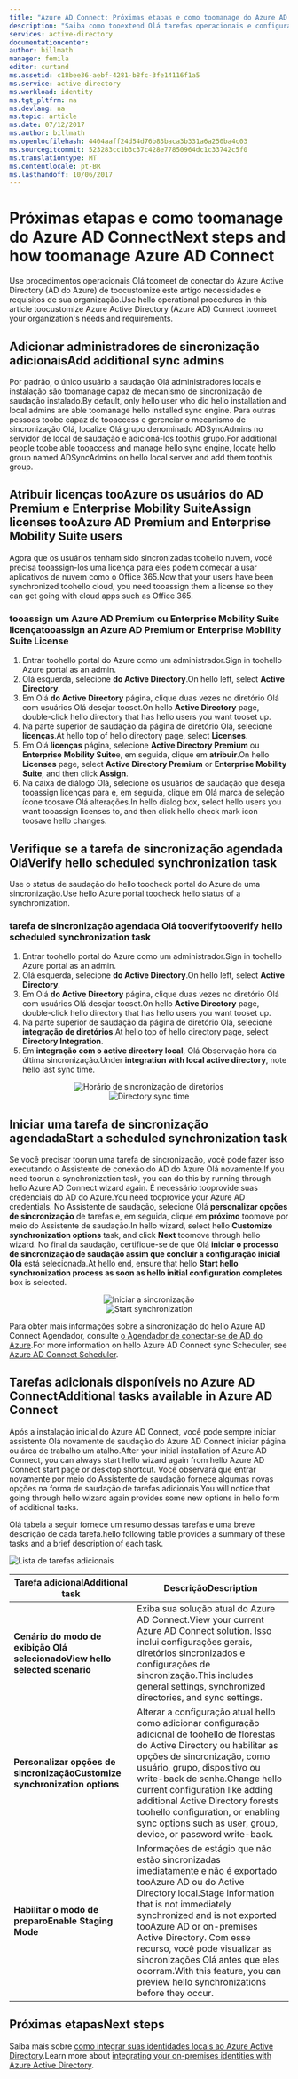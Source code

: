 ```yaml
---
title: "Azure AD Connect: Próximas etapas e como toomanage do Azure AD Connect | Microsoft Docs"
description: "Saiba como tooextend Olá tarefas operacionais e configuração padrão para o Azure AD Connect."
services: active-directory
documentationcenter: 
author: billmath
manager: femila
editor: curtand
ms.assetid: c18bee36-aebf-4281-b8fc-3fe14116f1a5
ms.service: active-directory
ms.workload: identity
ms.tgt_pltfrm: na
ms.devlang: na
ms.topic: article
ms.date: 07/12/2017
ms.author: billmath
ms.openlocfilehash: 4404aaff24d54d76b83baca3b331a6a250ba4c03
ms.sourcegitcommit: 523283cc1b3c37c428e77850964dc1c33742c5f0
ms.translationtype: MT
ms.contentlocale: pt-BR
ms.lasthandoff: 10/06/2017
---
```

# <a name="next-steps-and-how-toomanage-azure-ad-connect"></a><span data-ttu-id="d666d-103">Próximas etapas e como toomanage do Azure AD Connect</span><span class="sxs-lookup"><span data-stu-id="d666d-103">Next steps and how toomanage Azure AD Connect</span></span>
<span data-ttu-id="d666d-104">Use procedimentos operacionais Olá toomeet de conectar do Azure Active Directory (AD do Azure) de toocustomize este artigo necessidades e requisitos de sua organização.</span><span class="sxs-lookup"><span data-stu-id="d666d-104">Use hello operational procedures in this article toocustomize Azure Active Directory (Azure AD) Connect toomeet your organization's needs and requirements.</span></span>  

## <a name="add-additional-sync-admins"></a><span data-ttu-id="d666d-105">Adicionar administradores de sincronização adicionais</span><span class="sxs-lookup"><span data-stu-id="d666d-105">Add additional sync admins</span></span>
<span data-ttu-id="d666d-106">Por padrão, o único usuário a saudação Olá administradores locais e instalação são toomanage capaz de mecanismo de sincronização de saudação instalado.</span><span class="sxs-lookup"><span data-stu-id="d666d-106">By default, only hello user who did hello installation and local admins are able toomanage hello installed sync engine.</span></span> <span data-ttu-id="d666d-107">Para outras pessoas toobe capaz de tooaccess e gerenciar o mecanismo de sincronização Olá, localize Olá grupo denominado ADSyncAdmins no servidor de local de saudação e adicioná-los toothis grupo.</span><span class="sxs-lookup"><span data-stu-id="d666d-107">For additional people toobe able tooaccess and manage hello sync engine, locate hello group named ADSyncAdmins on hello local server and add them toothis group.</span></span>

## <a name="assign-licenses-tooazure-ad-premium-and-enterprise-mobility-suite-users"></a><span data-ttu-id="d666d-108">Atribuir licenças tooAzure os usuários do AD Premium e Enterprise Mobility Suite</span><span class="sxs-lookup"><span data-stu-id="d666d-108">Assign licenses tooAzure AD Premium and Enterprise Mobility Suite users</span></span>
<span data-ttu-id="d666d-109">Agora que os usuários tenham sido sincronizadas toohello nuvem, você precisa tooassign-los uma licença para eles podem começar a usar aplicativos de nuvem como o Office 365.</span><span class="sxs-lookup"><span data-stu-id="d666d-109">Now that your users have been synchronized toohello cloud, you need tooassign them a license so they can get going with cloud apps such as Office 365.</span></span>

### <a name="tooassign-an-azure-ad-premium-or-enterprise-mobility-suite-license"></a><span data-ttu-id="d666d-110">tooassign um Azure AD Premium ou Enterprise Mobility Suite licença</span><span class="sxs-lookup"><span data-stu-id="d666d-110">tooassign an Azure AD Premium or Enterprise Mobility Suite License</span></span>

1. <span data-ttu-id="d666d-111">Entrar toohello portal do Azure como um administrador.</span><span class="sxs-lookup"><span data-stu-id="d666d-111">Sign in toohello Azure portal as an admin.</span></span>
2. <span data-ttu-id="d666d-112">Olá esquerda, selecione **do Active Directory**.</span><span class="sxs-lookup"><span data-stu-id="d666d-112">On hello left, select **Active Directory**.</span></span>
3. <span data-ttu-id="d666d-113">Em Olá **do Active Directory** página, clique duas vezes no diretório Olá com usuários Olá desejar tooset.</span><span class="sxs-lookup"><span data-stu-id="d666d-113">On hello **Active Directory** page, double-click hello directory that has hello users you want tooset up.</span></span>
4. <span data-ttu-id="d666d-114">Na parte superior de saudação da página de diretório Olá, selecione **licenças**.</span><span class="sxs-lookup"><span data-stu-id="d666d-114">At hello top of hello directory page, select **Licenses**.</span></span>
5. <span data-ttu-id="d666d-115">Em Olá **licenças** página, selecione **Active Directory Premium** ou **Enterprise Mobility Suite**e, em seguida, clique em **atribuir**.</span><span class="sxs-lookup"><span data-stu-id="d666d-115">On hello **Licenses** page, select **Active Directory Premium** or **Enterprise Mobility Suite**, and then click **Assign**.</span></span>
6. <span data-ttu-id="d666d-116">Na caixa de diálogo Olá, selecione os usuários de saudação que deseja tooassign licenças para e, em seguida, clique em Olá marca de seleção ícone toosave Olá alterações.</span><span class="sxs-lookup"><span data-stu-id="d666d-116">In hello dialog box, select hello users you want tooassign licenses to, and then click hello check mark icon toosave hello changes.</span></span>

## <a name="verify-hello-scheduled-synchronization-task"></a><span data-ttu-id="d666d-117">Verifique se a tarefa de sincronização agendada Olá</span><span class="sxs-lookup"><span data-stu-id="d666d-117">Verify hello scheduled synchronization task</span></span>
<span data-ttu-id="d666d-118">Use o status de saudação do hello toocheck portal do Azure de uma sincronização.</span><span class="sxs-lookup"><span data-stu-id="d666d-118">Use hello Azure portal toocheck hello status of a synchronization.</span></span>

### <a name="tooverify-hello-scheduled-synchronization-task"></a><span data-ttu-id="d666d-119">tarefa de sincronização agendada Olá tooverify</span><span class="sxs-lookup"><span data-stu-id="d666d-119">tooverify hello scheduled synchronization task</span></span>
1. <span data-ttu-id="d666d-120">Entrar toohello portal do Azure como um administrador.</span><span class="sxs-lookup"><span data-stu-id="d666d-120">Sign in toohello Azure portal as an admin.</span></span>
2. <span data-ttu-id="d666d-121">Olá esquerda, selecione **do Active Directory**.</span><span class="sxs-lookup"><span data-stu-id="d666d-121">On hello left, select **Active Directory**.</span></span>
3. <span data-ttu-id="d666d-122">Em Olá **do Active Directory** página, clique duas vezes no diretório Olá com usuários Olá desejar tooset.</span><span class="sxs-lookup"><span data-stu-id="d666d-122">On hello **Active Directory** page, double-click hello directory that has hello users you want tooset up.</span></span>
4. <span data-ttu-id="d666d-123">Na parte superior de saudação da página de diretório Olá, selecione **integração de diretórios**.</span><span class="sxs-lookup"><span data-stu-id="d666d-123">At hello top of hello directory page, select **Directory Integration**.</span></span>
5. <span data-ttu-id="d666d-124">Em **integração com o active directory local**, Olá Observação hora da última sincronização.</span><span class="sxs-lookup"><span data-stu-id="d666d-124">Under **integration with local active directory**, note hello last sync time.</span></span>

<span data-ttu-id="d666d-125"><center>![Horário de sincronização de diretórios](./media/active-directory-aadconnect-whats-next/verify.png)</center></span><span class="sxs-lookup"><span data-stu-id="d666d-125"><center>![Directory sync time](./media/active-directory-aadconnect-whats-next/verify.png)</center></span></span>

## <a name="start-a-scheduled-synchronization-task"></a><span data-ttu-id="d666d-126">Iniciar uma tarefa de sincronização agendada</span><span class="sxs-lookup"><span data-stu-id="d666d-126">Start a scheduled synchronization task</span></span>
<span data-ttu-id="d666d-127">Se você precisar toorun uma tarefa de sincronização, você pode fazer isso executando o Assistente de conexão do AD do Azure Olá novamente.</span><span class="sxs-lookup"><span data-stu-id="d666d-127">If you need toorun a synchronization task, you can do this by running through hello Azure AD Connect wizard again.</span></span>  <span data-ttu-id="d666d-128">É necessário tooprovide suas credenciais do AD do Azure.</span><span class="sxs-lookup"><span data-stu-id="d666d-128">You need tooprovide your Azure AD credentials.</span></span>  <span data-ttu-id="d666d-129">No Assistente de saudação, selecione Olá **personalizar opções de sincronização** de tarefas e, em seguida, clique em **próximo** toomove por meio do Assistente de saudação.</span><span class="sxs-lookup"><span data-stu-id="d666d-129">In hello wizard, select hello **Customize synchronization options** task, and click **Next** toomove through hello wizard.</span></span> <span data-ttu-id="d666d-130">No final da saudação, certifique-se de que Olá **iniciar o processo de sincronização de saudação assim que concluir a configuração inicial Olá** está selecionada.</span><span class="sxs-lookup"><span data-stu-id="d666d-130">At hello end, ensure that hello **Start hello synchronization process as soon as hello initial configuration completes** box is selected.</span></span>

<span data-ttu-id="d666d-131"><center>![Iniciar a sincronização](./media/active-directory-aadconnect-whats-next/startsynch.png)</center></span><span class="sxs-lookup"><span data-stu-id="d666d-131"><center>![Start synchronization](./media/active-directory-aadconnect-whats-next/startsynch.png)</center></span></span>

<span data-ttu-id="d666d-132">Para obter mais informações sobre a sincronização do hello Azure AD Connect Agendador, consulte [o Agendador de conectar-se de AD do Azure](active-directory-aadconnectsync-feature-scheduler.md).</span><span class="sxs-lookup"><span data-stu-id="d666d-132">For more information on hello Azure AD Connect sync Scheduler, see [Azure AD Connect Scheduler](active-directory-aadconnectsync-feature-scheduler.md).</span></span>

## <a name="additional-tasks-available-in-azure-ad-connect"></a><span data-ttu-id="d666d-133">Tarefas adicionais disponíveis no Azure AD Connect</span><span class="sxs-lookup"><span data-stu-id="d666d-133">Additional tasks available in Azure AD Connect</span></span>
<span data-ttu-id="d666d-134">Após a instalação inicial do Azure AD Connect, você pode sempre iniciar assistente Olá novamente de saudação do Azure AD Connect iniciar página ou área de trabalho um atalho.</span><span class="sxs-lookup"><span data-stu-id="d666d-134">After your initial installation of Azure AD Connect, you can always start hello wizard again from hello Azure AD Connect start page or desktop shortcut.</span></span>  <span data-ttu-id="d666d-135">Você observará que entrar novamente por meio do Assistente de saudação fornece algumas novas opções na forma de saudação de tarefas adicionais.</span><span class="sxs-lookup"><span data-stu-id="d666d-135">You will notice that going through hello wizard again provides some new options in hello form of additional tasks.</span></span>  

<span data-ttu-id="d666d-136">Olá tabela a seguir fornece um resumo dessas tarefas e uma breve descrição de cada tarefa.</span><span class="sxs-lookup"><span data-stu-id="d666d-136">hello following table provides a summary of these tasks and a brief description of each task.</span></span>

![Lista de tarefas adicionais](./media/active-directory-aadconnect-whats-next/addtasks.png)

| <span data-ttu-id="d666d-138">Tarefa adicional</span><span class="sxs-lookup"><span data-stu-id="d666d-138">Additional task</span></span> | <span data-ttu-id="d666d-139">Descrição</span><span class="sxs-lookup"><span data-stu-id="d666d-139">Description</span></span> |
| --- | --- |
| <span data-ttu-id="d666d-140">**Cenário do modo de exibição Olá selecionado**</span><span class="sxs-lookup"><span data-stu-id="d666d-140">**View hello selected scenario**</span></span> |<span data-ttu-id="d666d-141">Exiba sua solução atual do Azure AD Connect.</span><span class="sxs-lookup"><span data-stu-id="d666d-141">View your current Azure AD Connect solution.</span></span>  <span data-ttu-id="d666d-142">Isso inclui configurações gerais, diretórios sincronizados e configurações de sincronização.</span><span class="sxs-lookup"><span data-stu-id="d666d-142">This includes general settings, synchronized directories, and sync settings.</span></span> |
| <span data-ttu-id="d666d-143">**Personalizar opções de sincronização**</span><span class="sxs-lookup"><span data-stu-id="d666d-143">**Customize synchronization options**</span></span> |<span data-ttu-id="d666d-144">Alterar a configuração atual hello como adicionar configuração adicional de toohello de florestas do Active Directory ou habilitar as opções de sincronização, como usuário, grupo, dispositivo ou write-back de senha.</span><span class="sxs-lookup"><span data-stu-id="d666d-144">Change hello current configuration like adding additional Active Directory forests toohello configuration, or enabling sync options such as user, group, device, or password write-back.</span></span> |
| <span data-ttu-id="d666d-145">**Habilitar o modo de preparo**</span><span class="sxs-lookup"><span data-stu-id="d666d-145">**Enable Staging Mode**</span></span> |<span data-ttu-id="d666d-146">Informações de estágio que não estão sincronizadas imediatamente e não é exportado tooAzure AD ou do Active Directory local.</span><span class="sxs-lookup"><span data-stu-id="d666d-146">Stage information that is not immediately synchronized and is not exported tooAzure AD or on-premises Active Directory.</span></span>  <span data-ttu-id="d666d-147">Com esse recurso, você pode visualizar as sincronizações Olá antes que eles ocorram.</span><span class="sxs-lookup"><span data-stu-id="d666d-147">With this feature, you can preview hello synchronizations before they occur.</span></span> |

## <a name="next-steps"></a><span data-ttu-id="d666d-148">Próximas etapas</span><span class="sxs-lookup"><span data-stu-id="d666d-148">Next steps</span></span>
<span data-ttu-id="d666d-149">Saiba mais sobre [como integrar suas identidades locais ao Azure Active Directory](active-directory-aadconnect.md).</span><span class="sxs-lookup"><span data-stu-id="d666d-149">Learn more about [integrating your on-premises identities with Azure Active Directory](active-directory-aadconnect.md).</span></span>

